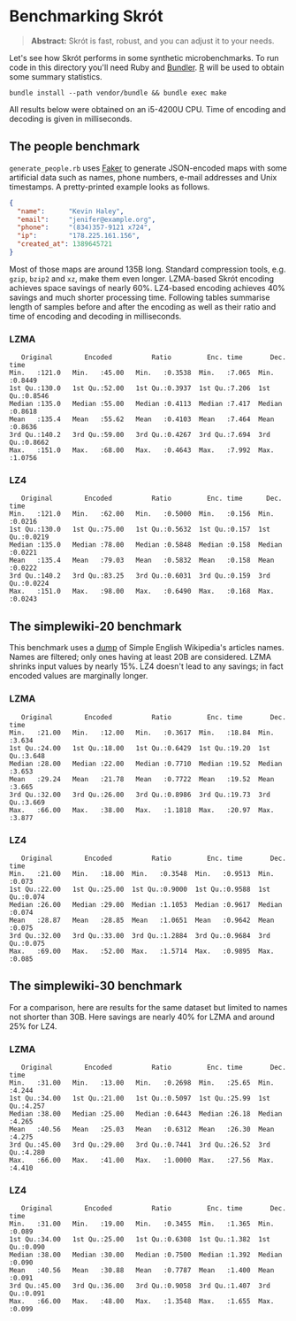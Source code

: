 # Benchmarking Skrót

> **Abstract:** Skrót is fast, robust, and you can adjust it to your needs.

Let's see how Skrót performs in some synthetic microbenchmarks.
To run code in this directory you'll need Ruby and [Bundler][b].
[R][r] will be used to obtain some summary statistics.

    bundle install --path vendor/bundle && bundle exec make

All results below were obtained on an i5-4200U CPU.
Time of encoding and decoding is given in milliseconds.

## The people benchmark

`generate_people.rb` uses [Faker][f] to generate JSON-encoded maps with some
artificial data such as names, phone numbers, e-mail addresses and Unix
timestamps. A pretty-printed example looks as follows.

```json
{
  "name":      "Kevin Haley",
  "email":     "jenifer@example.org",
  "phone":     "(834)357-9121 x724",
  "ip":        "178.225.161.156",
  "created_at": 1389645721
}
```

Most of those maps are around 135B long. Standard compression
tools, e.g. `gzip`, `bzip2` and `xz`, make them even longer.
LZMA-based Skrót encoding achieves space savings of nearly 60%.
LZ4-based encoding achieves 40% savings and much shorter processing time.
Following tables summarise length of
samples before and after the encoding as well as their ratio and
time of encoding and decoding in milliseconds.

### LZMA

```
   Original        Encoded          Ratio         Enc. time       Dec. time
Min.   :121.0   Min.   :45.00   Min.   :0.3538  Min.   :7.065  Min.   :0.8449
1st Qu.:130.0   1st Qu.:52.00   1st Qu.:0.3937  1st Qu.:7.206  1st Qu.:0.8546
Median :135.0   Median :55.00   Median :0.4113  Median :7.417  Median :0.8618
Mean   :135.4   Mean   :55.62   Mean   :0.4103  Mean   :7.464  Mean   :0.8636
3rd Qu.:140.2   3rd Qu.:59.00   3rd Qu.:0.4267  3rd Qu.:7.694  3rd Qu.:0.8662
Max.   :151.0   Max.   :68.00   Max.   :0.4643  Max.   :7.992  Max.   :1.0756
```

### LZ4

```
   Original        Encoded          Ratio         Enc. time      Dec. time
Min.   :121.0   Min.   :62.00   Min.   :0.5000  Min.   :0.156  Min.   :0.0216
1st Qu.:130.0   1st Qu.:75.00   1st Qu.:0.5632  1st Qu.:0.157  1st Qu.:0.0219
Median :135.0   Median :78.00   Median :0.5848  Median :0.158  Median :0.0221
Mean   :135.4   Mean   :79.03   Mean   :0.5832  Mean   :0.158  Mean   :0.0222
3rd Qu.:140.2   3rd Qu.:83.25   3rd Qu.:0.6031  3rd Qu.:0.159  3rd Qu.:0.0224
Max.   :151.0   Max.   :98.00   Max.   :0.6490  Max.   :0.168  Max.   :0.0243
```

## The simplewiki-20 benchmark

This benchmark uses a [dump][w] of Simple English Wikipedia's articles names.
Names are filtered; only ones having at least 20B are considered.
LZMA shrinks input values by nearly 15%. LZ4 doesn't lead to any savings; in
fact encoded values are marginally longer.

### LZMA

```
   Original        Encoded          Ratio         Enc. time       Dec. time
Min.   :21.00   Min.   :12.00   Min.   :0.3617  Min.   :18.84  Min.   :3.634
1st Qu.:24.00   1st Qu.:18.00   1st Qu.:0.6429  1st Qu.:19.20  1st Qu.:3.648
Median :28.00   Median :22.00   Median :0.7710  Median :19.52  Median :3.653
Mean   :29.24   Mean   :21.78   Mean   :0.7722  Mean   :19.52  Mean   :3.665
3rd Qu.:32.00   3rd Qu.:26.00   3rd Qu.:0.8986  3rd Qu.:19.73  3rd Qu.:3.669
Max.   :66.00   Max.   :38.00   Max.   :1.1818  Max.   :20.97  Max.   :3.877
```

### LZ4

```
   Original        Encoded          Ratio         Enc. time       Dec. time
Min.   :21.00   Min.   :18.00  Min.   :0.3548  Min.   :0.9513  Min.   :0.073
1st Qu.:22.00   1st Qu.:25.00  1st Qu.:0.9000  1st Qu.:0.9588  1st Qu.:0.074
Median :26.00   Median :29.00  Median :1.1053  Median :0.9617  Median :0.074
Mean   :28.87   Mean   :28.85  Mean   :1.0651  Mean   :0.9642  Mean   :0.075
3rd Qu.:32.00   3rd Qu.:33.00  3rd Qu.:1.2884  3rd Qu.:0.9684  3rd Qu.:0.075
Max.   :69.00   Max.   :52.00  Max.   :1.5714  Max.   :0.9895  Max.   :0.085
```

## The simplewiki-30 benchmark

For a comparison, here are results for the same dataset but limited to names not
shorter than 30B. Here savings are nearly 40% for LZMA and around 25% for LZ4.

### LZMA

```
   Original        Encoded          Ratio         Enc. time       Dec. time
Min.   :31.00   Min.   :13.00   Min.   :0.2698  Min.   :25.65  Min.   :4.244
1st Qu.:34.00   1st Qu.:21.00   1st Qu.:0.5097  1st Qu.:25.99  1st Qu.:4.257
Median :38.00   Median :25.00   Median :0.6443  Median :26.18  Median :4.265
Mean   :40.56   Mean   :25.03   Mean   :0.6312  Mean   :26.30  Mean   :4.275
3rd Qu.:45.00   3rd Qu.:29.00   3rd Qu.:0.7441  3rd Qu.:26.52  3rd Qu.:4.280
Max.   :66.00   Max.   :41.00   Max.   :1.0000  Max.   :27.56  Max.   :4.410
```

### LZ4

```
   Original        Encoded          Ratio         Enc. time       Dec. time
Min.   :31.00   Min.   :19.00   Min.   :0.3455  Min.   :1.365  Min.   :0.089
1st Qu.:34.00   1st Qu.:25.00   1st Qu.:0.6308  1st Qu.:1.382  1st Qu.:0.090
Median :38.00   Median :30.00   Median :0.7500  Median :1.392  Median :0.090
Mean   :40.56   Mean   :30.88   Mean   :0.7787  Mean   :1.400  Mean   :0.091
3rd Qu.:45.00   3rd Qu.:36.00   3rd Qu.:0.9058  3rd Qu.:1.407  3rd Qu.:0.091
Max.   :66.00   Max.   :48.00   Max.   :1.3548  Max.   :1.655  Max.   :0.099
```

[b]: http://bundler.io/
[r]: http://www.r-project.org/
[f]: http://faker.rubyforge.org/
[w]: http://dumps.wikimedia.org/simplewiki/20150406/
